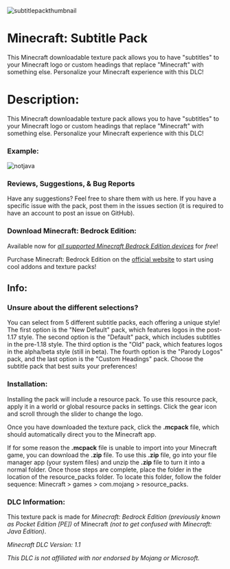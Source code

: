 ![subtitlepackthumbnail](https://github.com/ArchivedCodeGITHUB/Minecraft-Subtitle-Pack/assets/152086313/da54663c-37a2-4275-b29f-ed314e2f0c2c)

# Minecraft: Subtitle Pack
This Minecraft downloadable texture pack allows you to have "subtitles" to your Minecraft logo or custom headings that replace "Minecraft" with something else. Personalize your Minecraft experience with this DLC!

# Description:
This Minecraft downloadable texture pack allows you to have "subtitles" to your Minecraft logo or custom headings that replace "Minecraft" with something else. Personalize your Minecraft experience with this DLC!

### Example:
![notjava](https://github.com/ArchivedCodeGITHUB/Minecraft-Subtitle-Pack/assets/152086313/718171b5-85a8-437b-8ad8-ab61a6e86f3c)
 
### Reviews, Suggestions, & Bug Reports 
Have any suggestions? Feel free to share them with us here. If you have a specific issue with the pack, post them in the issues section (it is required to have an account to post an issue on GitHub).

### Download Minecraft: Bedrock Edition:
Available now for [*_all supported Minecraft Bedrock Edition devices_*](https://www.minecraft.net/en-us/article/java-or-bedrock-edition#:~:text=While%20the%20Java%20Edition%20is%20only%20available%20on,Android%2C%20iOS%2C%20Windows%20Mobile%20and%20Samsung%20Gear%20VR.) for *free*!

Purchase Minecraft: Bedrock Edition on the [official website](https://www.minecraft.net/en-us/about-minecraft) to start using cool addons and texture packs!

## Info:
### Unsure about the different selections?
You can select from 5 different subtitle packs, each offering a unique style! The first option is the "New Default" pack, which features logos in the post-1.17 style. The second option is the "Default" pack, which includes subtitles in the pre-1.18 style. The third option is the "Old" pack, which features logos in the alpha/beta style (still in beta). The fourth option is the "Parody Logos" pack, and the last option is the "Custom Headings" pack. Choose the subtitle pack that best suits your preferences!

### Installation:
Installing the pack will include a resource pack. To use this resource pack, apply it in a world or global resource packs in settings. Click the gear icon and scroll through the slider to change the logo.

Once you have downloaded the texture pack, click the **.mcpack** file, which should automatically direct you to the Minecraft app.

If for some reason the __.mcpack__ file is unable to import into your Minecraft game, you can download the **.zip** file. To use this **.zip** file, go into your file manager app (your system files) and unzip the **.zip** file to turn it into a normal folder. Once those steps are complete, place the folder in the location of the resource_packs folder. To locate this folder, follow the folder sequence: Minecraft > games > com.mojang > resource_packs.

### DLC Information:
This texture pack is made for *Minecraft: Bedrock Edition (previously known as Pocket Edition [PE])* of Minecraft *(not to get confused with Minecraft: Java Edition)*.

*Minecraft DLC Version: 1.1*

*This DLC is not affiliated with nor endorsed by Mojang or Microsoft.*
